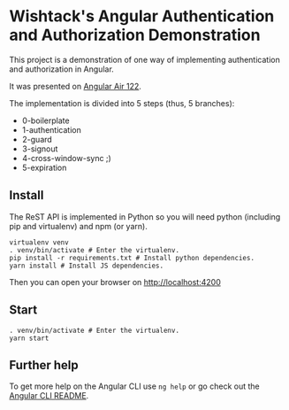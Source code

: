 # Wishtack's Angular Authentication and Authorization Demonstration

This project is a demonstration of one way of implementing authentication and authorization in Angular.

It was presented on [Angular Air 122](https://www.youtube.com/watch?v=wllwLD_HW8k).

The implementation is divided into 5 steps (thus, 5 branches):
- 0-boilerplate
- 1-authentication
- 2-guard
- 3-signout
- 4-cross-window-sync ;)
- 5-expiration

## Install

The ReST API is implemented in Python so you will need python (including pip and virtualenv) and npm (or yarn).

```shell
virtualenv venv
. venv/bin/activate # Enter the virtualenv.
pip install -r requirements.txt # Install python dependencies.
yarn install # Install JS dependencies.
```

Then you can open your browser on [http://localhost:4200](http://localhost:4200)

## Start

```shell
. venv/bin/activate # Enter the virtualenv.
yarn start
```

## Further help

To get more help on the Angular CLI use `ng help` or go check out the [Angular CLI README](https://github.com/angular/angular-cli/blob/master/README.md).
